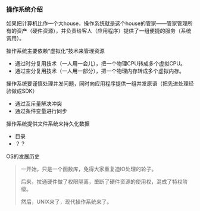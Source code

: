 ### 操作系统介绍

如果把计算机比作一个大house，操作系统就是这个house的管家——管家管理所有的资产（硬件资源），并负责给客人（应用程序）提供了一组便捷的服务（系统调用）。

操作系统主要依赖“虚拟化”技术来管理资源

- 通过时分复用技术（一人用一会儿），把一个物理CPU转成多个虚拟CPU。
- 通过空分复用技术（一人用一部分），把一个物理内存转成多个虚拟内存。

操作系统要谨慎处理并发问题，同时向应用程序提供一组并发原语（把先进处理经验做成SDK）

- 通过互斥量解决冲突
- 通过条件变量进行同步

操作系统提供文件系统来持久化数据

- 目录
- ？？



OS的发展历史

> 一开始，只是一个函数库，免得大家重复造IO处理的轮子。
>
> 后来，拉通硬件做了权限隔离，垄断了硬件资源的使用权，混成了特权阶级。
>
> 然后，UNIX来了，现代操作系统来了。